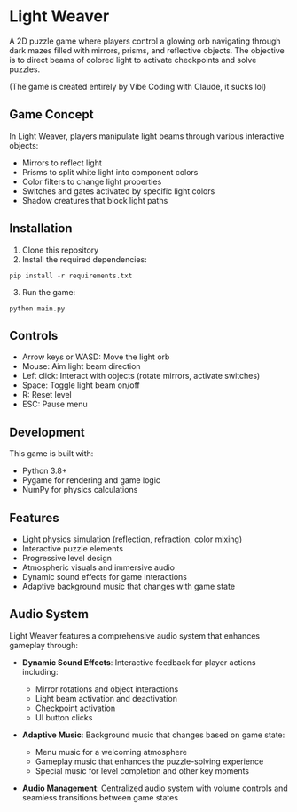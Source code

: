 # Light Weaver

A 2D puzzle game where players control a glowing orb navigating through dark mazes filled with mirrors, prisms, and reflective objects. The objective is to direct beams of colored light to activate checkpoints and solve puzzles.

(The game is created entirely by Vibe Coding with Claude, it sucks lol)

## Game Concept

In Light Weaver, players manipulate light beams through various interactive objects:
- Mirrors to reflect light
- Prisms to split white light into component colors
- Color filters to change light properties
- Switches and gates activated by specific light colors
- Shadow creatures that block light paths

## Installation

1. Clone this repository
2. Install the required dependencies:
```
pip install -r requirements.txt
```
3. Run the game:
```
python main.py
```

## Controls

- Arrow keys or WASD: Move the light orb
- Mouse: Aim light beam direction
- Left click: Interact with objects (rotate mirrors, activate switches)
- Space: Toggle light beam on/off
- R: Reset level
- ESC: Pause menu

## Development

This game is built with:
- Python 3.8+
- Pygame for rendering and game logic
- NumPy for physics calculations

## Features

- Light physics simulation (reflection, refraction, color mixing)
- Interactive puzzle elements
- Progressive level design
- Atmospheric visuals and immersive audio
- Dynamic sound effects for game interactions
- Adaptive background music that changes with game state

## Audio System

Light Weaver features a comprehensive audio system that enhances gameplay through:

- **Dynamic Sound Effects**: Interactive feedback for player actions including:
  - Mirror rotations and object interactions
  - Light beam activation and deactivation
  - Checkpoint activation
  - UI button clicks

- **Adaptive Music**: Background music that changes based on game state:
  - Menu music for a welcoming atmosphere
  - Gameplay music that enhances the puzzle-solving experience
  - Special music for level completion and other key moments

- **Audio Management**: Centralized audio system with volume controls and seamless transitions between game states
